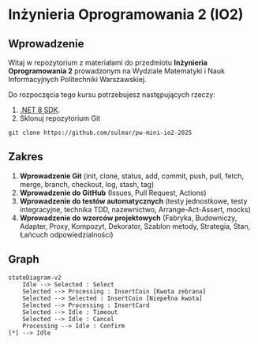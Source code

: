 # Inżynieria Oprogramowania 2 (IO2)

## Wprowadzenie

Witaj w repozytorium z materiałami do przedmiotu **Inżynieria Oprogramowania 2** prowadzonym na Wydziale Matematyki i Nauk Informacyjnych Politechniki Warszawskiej.

Do rozpoczęcia tego kursu potrzebujesz następujących rzeczy:

1. [.NET 8 SDK](https://dotnet.microsoft.com/en-us/download/dotnet/8.0).
2. Sklonuj repozytorium Git
```
git clone https://github.com/sulmar/pw-mini-io2-2025
```

## Zakres
1. **Wprowadzenie Git** (init, clone, status, add, commit, push, pull, fetch, merge, branch, checkout, log, stash, tag)
2. **Wprowadzenie do GitHub** (Issues, Pull Request, Actions)
3. **Wprowadzenie do testów automatycznych** (testy jednostkowe, testy integracyjne, technika TDD, nazewnictwo, Arrange-Act-Assert, mocks)
4. **Wprowadzenie do wzorców projektowych** (Fabryka, Budowniczy, Adapter, Proxy, Kompozyt, Dekorator, Szablon metody, Strategia, Stan, Łańcuch odpowiedzialności)


## Graph
```mermaid
stateDiagram-v2
	Idle --> Selected : Select
	Selected --> Processing : InsertCoin [Kwota zebrana]
	Selected --> Selected : InsertCoin [Niepełna kwota]
	Selected --> Processing : InsertCard
	Selected --> Idle : Timeout
	Selected --> Idle : Cancel
	Processing --> Idle : Confirm
[*] --> Idle
```

